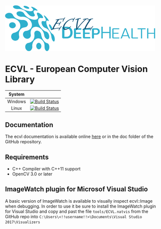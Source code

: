
![ECVL](doc/logo/DEEPHEALTH_doxygen_logo_reduced.png)
# ECVL - European Computer Vision Library

| System  |        | 
|:-------:|:------:|
| Windows |[![Build Status](https://jenkins-master-deephealth-unix01.ing.unimore.it/badge/job/DeepHealth/job/ECVL/job/master/windows_end)](https://jenkins-master-deephealth-unix01.ing.unimore.it/job/DeepHealth/job/ECVL/job/master/)        |
| Linux   |[![Build Status](https://jenkins-master-deephealth-unix01.ing.unimore.it/badge/job/DeepHealth/job/ECVL/job/master/linux_end)](https://jenkins-master-deephealth-unix01.ing.unimore.it/job/DeepHealth/job/ECVL/job/master/)        |

## Documentation

The ecvl documentation is available online [here](http://imagelab.ing.unimore.it/ecvl/) or in the doc folder of the GitHub repository.

## Requirements

- C++ Compiler with C++11 support
- OpenCV 3.0 or later

## ImageWatch plugin for Microsof Visual Studio

A basic version of ImageWatch is available to visually inspect ecvl::Image when debugging. In order to use it be sure to install the ImageWatch plugin for Visual Studio and copy and past the file ```tools/ECVL.natvis``` from the GitHub repo into ```C:\Users\<!!username!!>\Documents\Visual Studio 2017\Visualizers```
